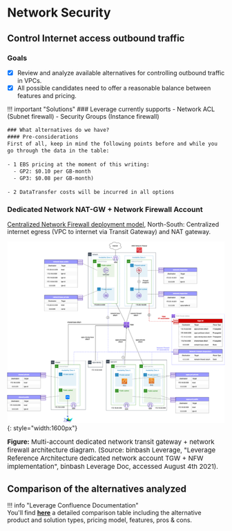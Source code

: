 # Network Security 
## Control Internet access outbound traffic

### Goals
- [x] Review and analyze available alternatives for controlling outbound traffic in VPCs.
- [x] All possible candidates need to offer a reasonable balance between features and pricing.

!!! important "Solutions"
    ### Leverage currently supports 
    - Network ACL (Subnet firewall)
    - Security Groups (Instance firewall)

    ### What alternatives do we have?
    #### Pre-considerations
    First of all, keep in mind the following points before and while you go through the data in the table:

    - 1 EBS pricing at the moment of this writing:
      - GP2: $0.10 per GB-month
      - GP3: $0.08 per GB-month)

    - 2 DataTransfer costs will be incurred in all options


### Dedicated Network NAT-GW + Network Firewall Account

[Centralized Network Firewall deployment model](https://aws.amazon.com/blogs/networking-and-content-delivery/deployment-models-for-aws-network-firewall/),
North-South: Centralized internet egress (VPC to internet via Transit Gateway) and NAT gateway.

![leverage-aws-tgw](/assets/images/diagrams/aws-tgw-nfw.png "Leverage"){: style="width:1600px"}
<figcaption style="font-size:15px">
<b>Figure:</b> Multi-account dedicated network transit gateway + network firewall architecture diagram.
(Source: binbash Leverage,
"Leverage Reference Architecture dedicated network account TGW + NFW implementation",
binbash Leverage Doc, accessed August 4th 2021).
</figcaption>

## Comparison of the alternatives analyzed

!!! info "Leverage Confluence Documentation"    
    You'll find [**here**](https://binbash.atlassian.net/wiki/external/1782644772/NmVhZjliOWRiMWJjNGU0MGExNmQ0Zjc3M2NiYTgzYmQ?atlOrigin=eyJpIjoiZjc2M2I5YmM1OWJmNGUxN2E0OWZlMDkzZGViNzJjMmQiLCJwIjoiYyJ9) 
    a detailed comparison table including the alternative product and solution types, pricing model, features, pros & cons.
